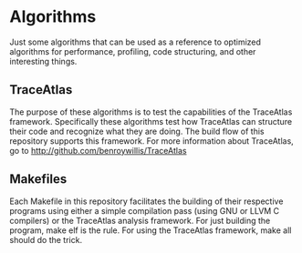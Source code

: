 # Algorithms
Just some algorithms that can be used as a reference to optimized algorithms for performance, profiling, code structuring, and other interesting things.

## TraceAtlas
The purpose of these algorithms is to test the capabilities of the TraceAtlas framework. Specifically these algorithms test how TraceAtlas can structure their code and recognize what they are doing. The build flow of this repository supports this framework. For more information about TraceAtlas, go to http://github.com/benroywillis/TraceAtlas

## Makefiles
Each Makefile in this repository facilitates the building of their respective programs using either a simple compilation pass (using GNU or LLVM C compilers) or the TraceAtlas analysis framework. For just building the program, make elf is the rule. For using the TraceAtlas framework, make all should do the trick.
